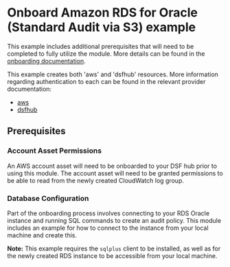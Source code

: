 # Onboard Amazon RDS for Oracle (Standard Audit via S3) example

This example includes additional prerequisites that will need to be completed to fully utilize the module. More details can be found in the [onboarding documentation](https://docs-cybersec.thalesgroup.com/bundle/onboarding-databases-to-sonar-reference-guide/page/684326932.html).

This example creates both 'aws' and 'dsfhub' resources. More information regarding authentication to each can be found in the relevant provider documentation:
- [aws](https://registry.terraform.io/providers/hashicorp/aws/latest/docs)
- [dsfhub](https://registry.terraform.io/providers/imperva/dsfhub/latest/docs)

## Prerequisites
### Account Asset Permissions
An AWS account asset will need to be onboarded to your DSF hub prior to using this module. The account asset will need to be granted permissions to be able to read from the newly created CloudWatch log group. 

### Database Configuration
Part of the onboarding process involves connecting to your RDS Oracle instance and running SQL commands to create an audit policy. This module includes an example for how to connect to the instance from your local machine and create this. 

**Note:** This example requires the ``sqlplus`` client to be installed, as well as for the newly created RDS instance to be accessible from your local machine. 
